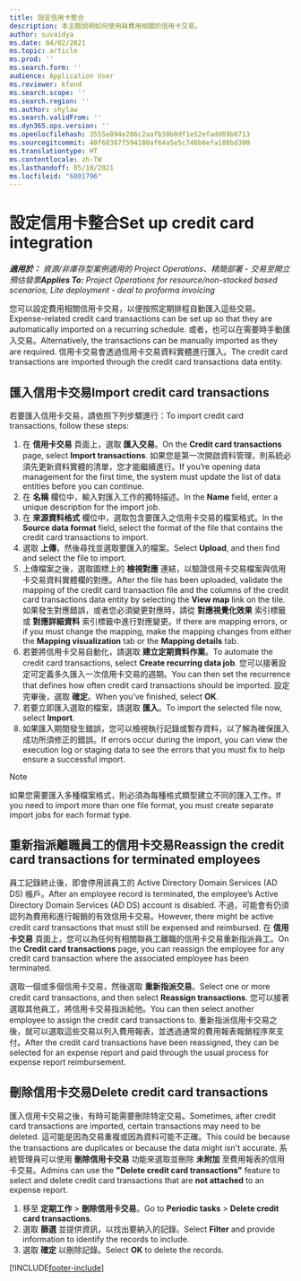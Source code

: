 ```yaml
---
title: 設定信用卡整合
description: 本主題說明如何使用與費用相關的信用卡交易。
author: suvaidya
ms.date: 04/02/2021
ms.topic: article
ms.prod: ''
ms.search.form: ''
audience: Application User
ms.reviewer: kfend
ms.search.scope: ''
ms.search.region: ''
ms.author: shylaw
ms.search.validFrom: ''
ms.dyn365.ops.version: ''
ms.openlocfilehash: 3555e894e206c2aafb30b0df1e52efadd69b0713
ms.sourcegitcommit: 40f68387f594180af64a5e5c748b6efa188bd300
ms.translationtype: HT
ms.contentlocale: zh-TW
ms.lasthandoff: 05/10/2021
ms.locfileid: "6001796"
---
```

# <a name="set-up-credit-card-integration"></a><span data-ttu-id="68d72-103">設定信用卡整合</span><span class="sxs-lookup"><span data-stu-id="68d72-103">Set up credit card integration</span></span>

<span data-ttu-id="68d72-104">_**適用於：** 資源/非庫存型案例適用的 Project Operations、精簡部署 - 交易至開立預估發票_</span><span class="sxs-lookup"><span data-stu-id="68d72-104">_**Applies To:** Project Operations for resource/non-stocked based scenarios, Lite deployment - deal to proforma invoicing_</span></span>

<span data-ttu-id="68d72-105">您可以設定費用相關信用卡交易，以便按照定期排程自動匯入這些交易。</span><span class="sxs-lookup"><span data-stu-id="68d72-105">Expense-related credit card transactions can be set up so that they are automatically imported on a recurring schedule.</span></span> <span data-ttu-id="68d72-106">或者，也可以在需要時手動匯入交易。</span><span class="sxs-lookup"><span data-stu-id="68d72-106">Alternatively, the transactions can be manually imported as they are required.</span></span> <span data-ttu-id="68d72-107">信用卡交易會透過信用卡交易資料實體進行匯入。</span><span class="sxs-lookup"><span data-stu-id="68d72-107">The credit card transactions are imported through the credit card transactions data entity.</span></span>

## <a name="import-credit-card-transactions"></a><span data-ttu-id="68d72-108">匯入信用卡交易</span><span class="sxs-lookup"><span data-stu-id="68d72-108">Import credit card transactions</span></span>

<span data-ttu-id="68d72-109">若要匯入信用卡交易，請依照下列步驟進行：</span><span class="sxs-lookup"><span data-stu-id="68d72-109">To import credit card transactions, follow these steps:</span></span>

1. <span data-ttu-id="68d72-110">在 **信用卡交易** 頁面上，選取 **匯入交易**。</span><span class="sxs-lookup"><span data-stu-id="68d72-110">On the **Credit card transactions** page, select **Import transactions**.</span></span> <span data-ttu-id="68d72-111">如果您是第一次開啟資料管理，則系統必須先更新資料實體的清單，您才能繼續進行。</span><span class="sxs-lookup"><span data-stu-id="68d72-111">If you’re opening data management for the first time, the system must update the list of data entities before you can continue.</span></span>
2. <span data-ttu-id="68d72-112">在 **名稱** 欄位中，輸入對匯入工作的獨特描述。</span><span class="sxs-lookup"><span data-stu-id="68d72-112">In the **Name** field, enter a unique description for the import job.</span></span>
3. <span data-ttu-id="68d72-113">在 **來源資料格式** 欄位中，選取包含要匯入之信用卡交易的檔案格式。</span><span class="sxs-lookup"><span data-stu-id="68d72-113">In the **Source data format** field, select the format of the file that contains the credit card transactions to import.</span></span>
4. <span data-ttu-id="68d72-114">選取 **上傳**，然後尋找並選取要匯入的檔案。</span><span class="sxs-lookup"><span data-stu-id="68d72-114">Select **Upload**, and then find and select the file to import.</span></span>
5. <span data-ttu-id="68d72-115">上傳檔案之後，選取圖標上的 **檢視對應** 連結，以驗證信用卡交易檔案與信用卡交易資料實體欄的對應。</span><span class="sxs-lookup"><span data-stu-id="68d72-115">After the file has been uploaded, validate the mapping of the credit card transaction file and the columns of the credit card transactions data entity by selecting the **View map** link on the tile.</span></span> <span data-ttu-id="68d72-116">如果發生對應錯誤，或者您必須變更對應時，請從 **對應視覺化效果** 索引標籤或 **對應詳細資料** 索引標籤中進行對應變更。</span><span class="sxs-lookup"><span data-stu-id="68d72-116">If there are mapping errors, or if you must change the mapping, make the mapping changes from either the **Mapping visualization** tab or the **Mapping details** tab.</span></span>
6. <span data-ttu-id="68d72-117">若要將信用卡交易自動化，請選取 **建立定期資料作業**。</span><span class="sxs-lookup"><span data-stu-id="68d72-117">To automate the credit card transactions, select **Create recurring data job**.</span></span> <span data-ttu-id="68d72-118">您可以接著設定可定義多久匯入一次信用卡交易的週期。</span><span class="sxs-lookup"><span data-stu-id="68d72-118">You can then set the recurrence that defines how often credit card transactions should be imported.</span></span> <span data-ttu-id="68d72-119">設定完畢後，選取 **確定**。</span><span class="sxs-lookup"><span data-stu-id="68d72-119">When you’ve finished, select **OK**.</span></span>
7. <span data-ttu-id="68d72-120">若要立即匯入選取的檔案，請選取 **匯入**。</span><span class="sxs-lookup"><span data-stu-id="68d72-120">To import the selected file now, select **Import**.</span></span>
8. <span data-ttu-id="68d72-121">如果匯入期間發生錯誤，您可以檢視執行記錄或暫存資料，以了解為確保匯入成功所須修正的錯誤。</span><span class="sxs-lookup"><span data-stu-id="68d72-121">If errors occur during the import, you can view the execution log or staging data to see the errors that you must fix to help ensure a successful import.</span></span>

> [!NOTE]
> <span data-ttu-id="68d72-122">如果您需要匯入多種檔案格式，則必須為每種格式類型建立不同的匯入工作。</span><span class="sxs-lookup"><span data-stu-id="68d72-122">If you need to import more than one file format, you must create separate import jobs for each format type.</span></span>

## <a name="reassign-the-credit-card-transactions-for-terminated-employees"></a><span data-ttu-id="68d72-123">重新指派離職員工的信用卡交易</span><span class="sxs-lookup"><span data-stu-id="68d72-123">Reassign the credit card transactions for terminated employees</span></span>

<span data-ttu-id="68d72-124">員工記錄終止後，即會停用該員工的 Active Directory Domain Services (AD DS) 帳戶。</span><span class="sxs-lookup"><span data-stu-id="68d72-124">After an employee record is terminated, the employee’s Active Directory Domain Services (AD DS) account is disabled.</span></span> <span data-ttu-id="68d72-125">不過，可能會有仍須認列為費用和進行報銷的有效信用卡交易。</span><span class="sxs-lookup"><span data-stu-id="68d72-125">However, there might be active credit card transactions that must still be expensed and reimbursed.</span></span> <span data-ttu-id="68d72-126">在 **信用卡交易** 頁面上，您可以為任何有相關聯員工離職的信用卡交易重新指派員工。</span><span class="sxs-lookup"><span data-stu-id="68d72-126">On the **Credit card transactions** page, you can reassign the employee for any credit card transaction where the associated employee has been terminated.</span></span>

<span data-ttu-id="68d72-127">選取一個或多個信用卡交易，然後選取 **重新指派交易**。</span><span class="sxs-lookup"><span data-stu-id="68d72-127">Select one or more credit card transactions, and then select **Reassign transactions**.</span></span> <span data-ttu-id="68d72-128">您可以接著選取其他員工，將信用卡交易指派給他。</span><span class="sxs-lookup"><span data-stu-id="68d72-128">You can then select another employee to assign the credit card transactions to.</span></span> <span data-ttu-id="68d72-129">重新指派信用卡交易之後，就可以選取這些交易以列入費用報表，並透過通常的費用報表報銷程序來支付。</span><span class="sxs-lookup"><span data-stu-id="68d72-129">After the credit card transactions have been reassigned, they can be selected for an expense report and paid through the usual process for expense report reimbursement.</span></span>

## <a name="delete-credit-card-transactions"></a><span data-ttu-id="68d72-130">刪除信用卡交易</span><span class="sxs-lookup"><span data-stu-id="68d72-130">Delete credit card transactions</span></span> 

<span data-ttu-id="68d72-131">匯入信用卡交易之後，有時可能需要刪除特定交易。</span><span class="sxs-lookup"><span data-stu-id="68d72-131">Sometimes, after credit card transactions are imported, certain transactions may need to be deleted.</span></span> <span data-ttu-id="68d72-132">這可能是因為交易重複或因為資料可能不正確。</span><span class="sxs-lookup"><span data-stu-id="68d72-132">This could be because the transactions are duplicates or because the data might isn't accurate.</span></span> <span data-ttu-id="68d72-133">系統管理員可以使用 **刪除信用卡交易** 功能來選取並刪除 **未附加** 至費用報表的信用卡交易。</span><span class="sxs-lookup"><span data-stu-id="68d72-133">Admins can use the **"Delete credit card transactions"** feature to select and delete credit card transactions that are **not attached** to an expense report.</span></span> 

1. <span data-ttu-id="68d72-134">移至 **定期工作** > **刪除信用卡交易**。</span><span class="sxs-lookup"><span data-stu-id="68d72-134">Go to **Periodic tasks** > **Delete credit card transactions**.</span></span>
2. <span data-ttu-id="68d72-135">選取 **篩選** 並提供資訊，以找出要納入的記錄。</span><span class="sxs-lookup"><span data-stu-id="68d72-135">Select **Filter** and provide information to identify the records to include.</span></span>
3. <span data-ttu-id="68d72-136">選取 **確定** 以刪除記錄。</span><span class="sxs-lookup"><span data-stu-id="68d72-136">Select **OK** to delete the records.</span></span> 

[!INCLUDE[footer-include](../includes/footer-banner.md)]
